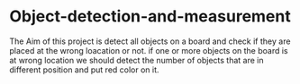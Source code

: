 # Object-detection-and-measurement

The Aim of this project is detect all objects on a board and check if they are placed at the wrong loacation or not. if one or more objects on the board is at wrong location we should detect the number of objects that are in different position and put red color on it.
